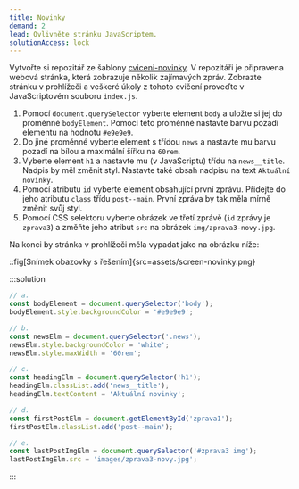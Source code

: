 ```yaml
---
title: Novinky
demand: 2
lead: Ovlivněte stránku JavaScriptem.
solutionAccess: lock
---
```


Vytvořte si repozitář ze šablony [cviceni-novinky](https://github.com/Czechitas-podklady-WEB/cviceni-novinky). V repozitáři je připravena webová stránka, která zobrazuje několik zajímavých zpráv. Zobrazte stránku v prohlížeči a veškeré úkoly z tohoto cvičení proveďte v JavaScriptovém souboru `index.js`.

1. Pomocí `document.querySelector` vyberte element `body` a uložte si jej do proměnné `bodyElement`. Pomocí této proměnné nastavte barvu pozadí elementu na hodnotu `#e9e9e9`.
1. Do jiné proměnné vyberte element s třídou `news` a nastavte mu barvu pozadí na bílou a maximální šířku na `60rem`.
1. Vyberte element `h1` a nastavte mu (v JavaScriptu) třídu na `news__title`. Nadpis by měl změnit styl. Nastavte také obsah nadpisu na text `Aktuální novinky`.
1. Pomocí atributu `id` vyberte element obsahující první zprávu. Přidejte do jeho atributu `class` třídu `post--main`. První zpráva by tak měla mírně změnit svůj styl.
1. Pomocí CSS selektoru vyberte obrázek ve třetí zprávě (`id` zprávy je `zprava3`) a změňte jeho atribut `src` na obrázek `img/zprava3-novy.jpg`.

Na konci by stránka v prohlížeči měla vypadat jako na obrázku níže:

::fig[Snímek obazovky s řešením]{src=assets/screen-novinky.png}

:::solution

```js
// a.
const bodyElement = document.querySelector('body');
bodyElement.style.backgroundColor = '#e9e9e9';

// b.
const newsElm = document.querySelector('.news');
newsElm.style.backgroundColor = 'white';
newsElm.style.maxWidth = '60rem';

// c.
const headingElm = document.querySelector('h1');
headingElm.classList.add('news__title');
headingElm.textContent = 'Aktuální novinky';

// d.
const firstPostElm = document.getElementById('zprava1');
firstPostElm.classList.add('post--main');

// e.
const lastPostImgElm = document.querySelector('#zprava3 img');
lastPostImgElm.src = 'images/zprava3-novy.jpg';
```

:::
